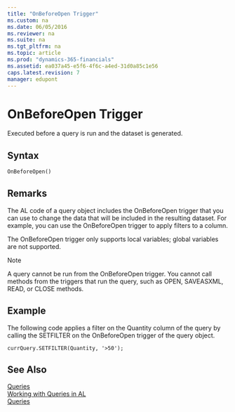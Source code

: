 ```yaml
---
title: "OnBeforeOpen Trigger"
ms.custom: na
ms.date: 06/05/2016
ms.reviewer: na
ms.suite: na
ms.tgt_pltfrm: na
ms.topic: article
ms.prod: "dynamics-365-financials"
ms.assetid: ea037a45-e5f6-4f6c-a4ed-31d0a85c1e56
caps.latest.revision: 7
manager: edupont
---
```

# OnBeforeOpen Trigger
Executed before a query is run and the dataset is generated.  

## Syntax  

```vb  
OnBeforeOpen()  
```  

## Remarks  
 The AL code of a query object includes the OnBeforeOpen trigger that you can use to change the data that will be included in the resulting dataset. For example, you can use the OnBeforeOpen trigger to apply filters to a column.  

 The OnBeforeOpen trigger only supports local variables; global variables are not supported.  

> [!NOTE]  
>  A query cannot be run from the OnBeforeOpen trigger. You cannot call methods from the triggers that run the query, such as OPEN, SAVEASXML, READ, or CLOSE methods.  

## Example  
 The following code applies a filter on the Quantity column of the query by calling the SETFILTER  on the OnBeforeOpen trigger of the query object.  

```  
currQuery.SETFILTER(Quantity, '>50');  
```  

## See Also  
 [Queries](Queries.md)   
 [Working with Queries in AL](Working-with-Queries-in-C-AL.md)   
 [Queries](Queries.md)
